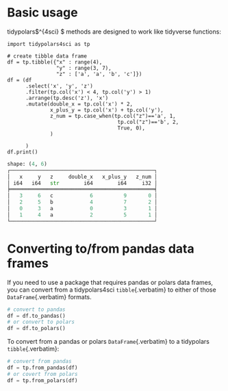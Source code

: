 # Basic usage

tidypolars$^{4sci} $ methods are designed to work like tidyverse
functions:

``` {.python exports="both" results="output code" tangle="usage.py" cache="yes" noweb="no" session="*Python-Org*"}
import tidypolars4sci as tp

# create tibble data frame
df = tp.tibble({"x" : range(4),
                "y" : range(3, 7),
                "z" : ['a', 'a', 'b', 'c']})
df = (df
      .select('x', 'y', 'z')
      .filter(tp.col('x') < 4, tp.col('y') > 1)
      .arrange(tp.desc('z'), 'x')
      .mutate(double_x = tp.col('x') * 2,
              x_plus_y = tp.col('x') + tp.col('y'),
              z_num = tp.case_when(tp.col("z")=='a', 1,
                                    tp.col("z")=='b', 2,
                                    True, 0),
              )

      )
df.print()
```

``` python
shape: (4, 6)
┌───────────────────────────────────────────────┐
│   x     y   z     double_x   x_plus_y   z_num │
│ i64   i64   str        i64        i64     i32 │
╞═══════════════════════════════════════════════╡
│   3     6   c            6          9       0 │
│   2     5   b            4          7       2 │
│   0     3   a            0          3       1 │
│   1     4   a            2          5       1 │
└───────────────────────────────────────────────┘
```

# Converting to/from pandas data frames

If you need to use a package that requires pandas or polars data frames,
you can convert from a tidypolars4sci `tibble`{.verbatim} to either of
those `DataFrame`{.verbatim} formats.

``` python
# convert to pandas
df = df.to_pandas()
# or convert to polars
df = df.to_polars()
```

To convert from a pandas or polars `DataFrame`{.verbatim} to a
tidypolars `tibble`{.verbatim}:

``` python
# convert from pandas
df = tp.from_pandas(df)
# or covert from polars
df = tp.from_polars(df)
```
